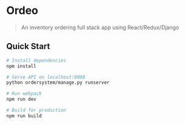 # **Ordeo**

> An inventory ordering full stack app using React/Redux/Django


## Quick Start

```bash
# Install dependencies
npm install

# Serve API on localhost:8000
python ordersystem/manage.py runserver

# Run webpack
npm run dev

# Build for production
npm run build
```